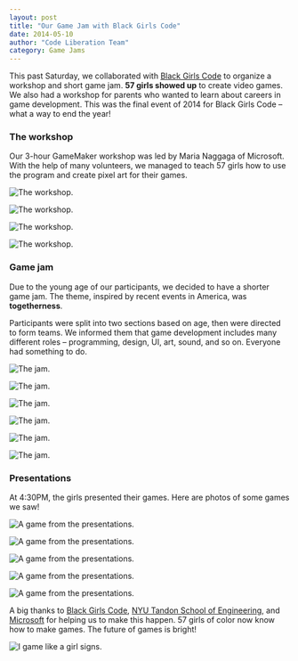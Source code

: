 ```yaml
---
layout: post
title: "Our Game Jam with Black Girls Code"
date: 2014-05-10
author: "Code Liberation Team"
category: Game Jams
---
```


This past Saturday, we collaborated with [Black Girls Code](http://www.blackgirlscode.com/) to organize a workshop and short game jam. **57 girls showed up** to create video games. We also had a workshop for parents who wanted to learn about careers in game development. This was the final event of 2014 for Black Girls Code – what a way to end the year!

### The workshop
Our 3-hour GameMaker workshop was led by Maria Naggaga of Microsoft. With the help of many volunteers, we managed to teach 57 girls how to use the program and create pixel art for their games.

![The workshop.](/img/blog/2014-bgc/IMG_20141206_123623-1024x768.jpg)

![The workshop.](/img/blog/2014-bgc/workshop-1-1024x772.jpg)

![The workshop.](/img/blog/2014-bgc/workshop-2-1024x998.jpeg)

![The workshop.](/img/blog/2014-bgc/workshop-3-1024x692.jpg)

### Game jam
Due to the young age of our participants, we decided to have a shorter game jam. The theme, inspired by recent events in America, was **togetherness**.

Participants were split into two sections based on age, then were directed to form teams. We informed them that game development includes many different roles – programming, design, UI, art, sound, and so on. Everyone had something to do.

![The jam.](/img/blog/2014-bgc/jam-1-1024x835.jpg)

![The jam.](/img/blog/2014-bgc/jam-2-1024x872.jpg)

![The jam.](/img/blog/2014-bgc/DSC_0100-1024x682.jpg)

![The jam.](/img/blog/2014-bgc/DSC_0102-1024x682.jpg)

![The jam.](/img/blog/2014-bgc/jam-3-1024x934.jpg)

![The jam.](/img/blog/2014-bgc/IMG_20141206_1356002-1024x520.jpg)

### Presentations
At 4:30PM, the girls presented their games. Here are photos of some games we saw!

![A game from the presentations.](/img/blog/2014-bgc/IMG_20141206_163927-1024x658.jpg)

![A game from the presentations.](/img/blog/2014-bgc/IMG_20141206_164400-1024x751.jpg)

![A game from the presentations.](/img/blog/2014-bgc/IMG_20141206_170300-1024x761.jpg)

![A game from the presentations.](/img/blog/2014-bgc/IMG_20141206_170216-1024x769.jpg)

![A game from the presentations.](/img/blog/2014-bgc/IMG_20141206_170421-1024x751.jpg)

A big thanks to [Black Girls Code](http://www.blackgirlscode.com/), [NYU Tandon School of Engineering](http://engineering.nyu.edu), and [Microsoft](http://www.microsoft.com) for helping us to make this happen. 57 girls of color now know how to make games. The future of games is bright!

![I game like a girl signs.](/img/blog/2014-bgc/gamelikeagirl-1024x840.jpg)
